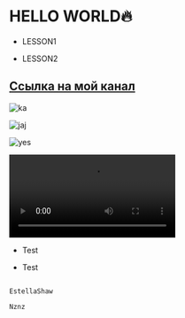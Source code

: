 

# **HELLO WORLD**🔥

* LESSON1

* LESSON2

## [Ссылка на мой канал](https://youtu.be/syrGPPekLHQ)

![ka](https://raw.githubusercontent.com/hikariatama/assets/master/35-edit-flat.webp)

![jaj](content://media/external/downloads/2322)

![yes](https://telegra.ph/file/ad6710e5787d3dd78a0b3.gif)

![yes](https://telegra.ph/file/aa0ec090aecedbe685630.mp4)

* Test

* Test

```

EstellaShaw

Nznz

```

